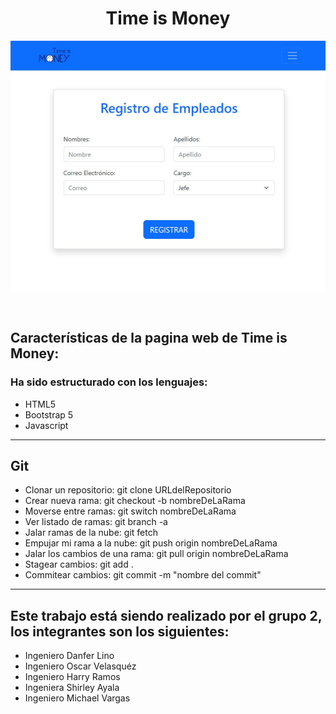  <h1 align="center">Time is Money</h1>
<p align="center">
    <img src="https://github.com/DLinoC/Time_is_Money/blob/main/Time_is_Money.jpg" width="600px" height="400px">
</p>

<br>

## Características de la pagina web de Time is Money:
### Ha sido estructurado con los lenguajes:
- HTML5
- Bootstrap 5
- Javascript
------------------------------------------------------------------------------------------------------
## Git
- Clonar un repositorio: git clone URLdelRepositorio
- Crear nueva rama: git checkout -b nombreDeLaRama
- Moverse entre ramas: git switch nombreDeLaRama
- Ver listado de ramas: git branch -a
- Jalar ramas de la nube: git fetch
- Empujar mi rama a la nube: git push origin nombreDeLaRama
- Jalar los cambios de una rama: git pull origin nombreDeLaRama
- Stagear cambios: git add .
- Commitear cambios: git commit -m "nombre del commit"
-----------------------------------------------------------------------------------------------------
## Este trabajo está siendo realizado por el grupo 2, los integrantes son los siguientes:
- Ingeniero Danfer Lino
- Ingeniero Oscar Velasquéz
- Ingeniero Harry Ramos
- Ingeniera Shirley Ayala
- Ingeniero Michael Vargas
